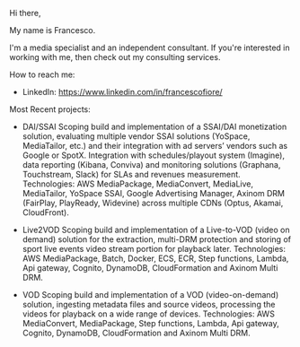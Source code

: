 Hi there,

My name is Francesco. 

I'm a media specialist and an independent consultant. If you're interested in working with me, then check out my consulting services.

How to reach me:
- LinkedIn: https://www.linkedin.com/in/francescofiore/


Most Recent projects:

- DAI/SSAI
Scoping build and implementation of a SSAI/DAI monetization solution, evaluating multiple vendor SSAI solutions (YoSpace, MediaTailor, etc.) and their integration with ad servers’ vendors such as Google or SpotX. 
Integration with schedules/playout system (Imagine), data reporting (Kibana, Conviva) and monitoring solutions (Graphana, Touchstream, Slack) for SLAs and revenues measurement. Technologies: AWS MediaPackage, MediaConvert, MediaLive, MediaTailor, YoSpace SSAI, Google Advertising Manager, Axinom DRM (FairPlay, PlayReady, Widevine) across multiple CDNs (Optus, Akamai, CloudFront).

- Live2VOD
Scoping build and implementation of a Live-to-VOD (video on demand) solution for the extraction, multi-DRM protection and storing of sport live events video stream portion for playback later. Technologies: AWS MediaPackage, Batch, Docker, ECS, ECR, Step functions, Lambda, Api gateway, Cognito, DynamoDB, CloudFormation and Axinom Multi DRM.

- VOD
Scoping build and implementation of a VOD (video-on-demand) solution, ingesting metadata files and source videos, processing the videos for playback on a wide range of devices. Technologies: AWS MediaConvert, MediaPackage, Step functions, Lambda, Api gateway, Cognito, DynamoDB, CloudFormation and Axinom Multi DRM.

